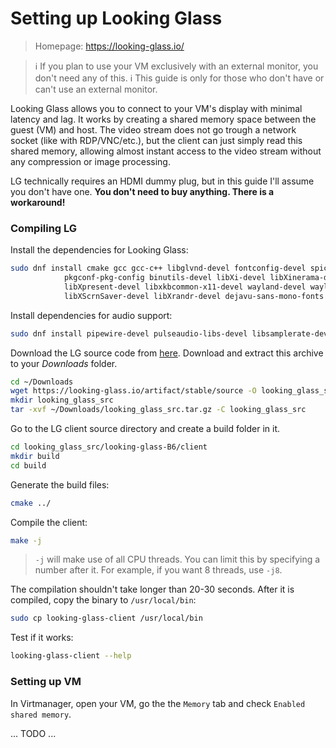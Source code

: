 # Setting up Looking Glass
> Homepage: https://looking-glass.io/

> ℹ️ If you plan to use your VM exclusively with an external monitor, you don't need any of this.
> ℹ️ This guide is only for those who don't have or can't use an external monitor.

Looking Glass allows you to connect to your VM's display with minimal latency and lag. It works by creating a shared memory space between the guest (VM) and host. The video stream does not go trough a network socket (like with RDP/VNC/etc.), but the client can just simply read this shared memory, allowing almost instant access to the video stream without any compression or image processing.

LG technically requires an HDMI dummy plug, but in this guide I'll assume you don't have one. **You don't need to buy anything. There is a workaround!**

### Compiling LG
Install the dependencies for Looking Glass:
```sh
sudo dnf install cmake gcc gcc-c++ libglvnd-devel fontconfig-devel spice-protocol make nettle-devel \
            pkgconf-pkg-config binutils-devel libXi-devel libXinerama-devel libXcursor-devel \
            libXpresent-devel libxkbcommon-x11-devel wayland-devel wayland-protocols-devel \
            libXScrnSaver-devel libXrandr-devel dejavu-sans-mono-fonts dkms kernel-devel kernel-headers
```

Install dependencies for audio support:
```sh
sudo dnf install pipewire-devel pulseaudio-libs-devel libsamplerate-devel
```

Download the LG source code from [here](https://looking-glass.io/artifact/stable/source). Download and extract this archive to your *Downloads* folder.
```sh
cd ~/Downloads
wget https://looking-glass.io/artifact/stable/source -O looking_glass_src.tar.gz
mkdir looking_glass_src
tar -xvf ~/Downloads/looking_glass_src.tar.gz -C looking_glass_src
```

Go to the LG client source directory and create a build folder in it.
```sh
cd looking_glass_src/looking-glass-B6/client
mkdir build
cd build
```

Generate the build files:
```sh
cmake ../
```

Compile the client:
```sh
make -j
```
> `-j` will make use of all CPU threads. You can limit this by specifying a number after it. For example, if you want 8 threads, use `-j8`.

The compilation shouldn't take longer than 20-30 seconds. After it is compiled, copy the binary to `/usr/local/bin`:
```sh
sudo cp looking-glass-client /usr/local/bin
```

Test if it works:
```sh
looking-glass-client --help
```

### Setting up VM
In Virtmanager, open your VM, go the the `Memory` tab and check `Enabled shared memory`.

... TODO ...